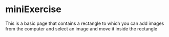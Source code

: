 # miniExercise

This is a basic page that contains a rectangle to which you can add images from the computer and select an image and move it inside the rectangle
